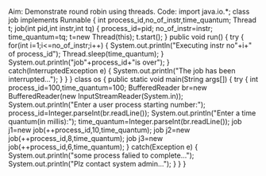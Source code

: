 Aim: Demonstrate round robin using threads.
Code:
import java.io.*; 
class job implements Runnable
{
 int process_id,no_of_instr,time_quantum;
 Thread t;
 job(int pid,int instr,int tq)
{ 
 process_id=pid;
 no_of_instr=instr;
 time_quantum=tq;
 t=new Thread(this);
 t.start();
}
public void run()
{
 try 
 { 
 for(int i=1;i<=no_of_instr;i++)
 { 
   System.out.println("Executing instr no"+i+" of process_id");
   Thread.sleep(time_quantum);
 }
 System.out.println("job"+process_id+"is over");
}
catch(InterruptedException e)
   {
     System.out.println("The job has been interrupted...");
   }
 }
} 
class os
{
  public static void main(String args[])
  { 
     try
       {
         int process_id=100,time_quantum=100;
         BufferedReader br=new BufferedReader(new InputStreamReader(System.in));
         System.out.println("Enter a user process starting number:");
         process_id=Integer.parseInt(br.readLine());
         System.out.println("Enter a time quantum(in millis):");
         time_quantum=Integer.parseInt(br.readLine());
         job j1=new job(++process_id,10,time_quantum);
         job j2=new job(++process_id,8,time_quantum);
         job j3=new job(++process_id,6,time_quantum);
        }
        catch(Exception e)
        {
          System.out.println("some process falied to complete...");
          System.out.println("Plz contact system admin...");
        } 
     } 
}

